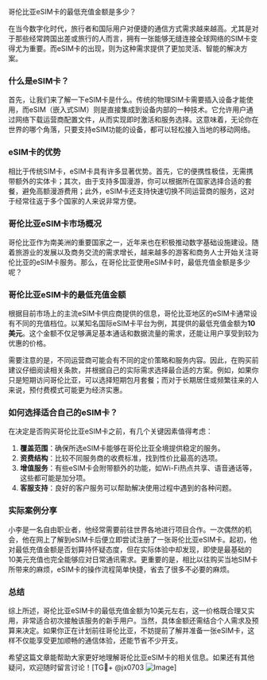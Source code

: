 哥伦比亚eSIM卡的最低充值金额是多少？

在当今数字化时代，旅行者和国际用户对便捷的通信方式需求越来越高。尤其是对于那些经常跨国出差或旅行的人而言，拥有一张能够无缝连接全球网络的SIM卡变得尤为重要。而eSIM卡的出现，则为这种需求提供了更加灵活、智能的解决方案。

### 什么是eSIM卡？

首先，让我们来了解一下eSIM卡是什么。传统的物理SIM卡需要插入设备才能使用，而eSIM（嵌入式SIM）则是直接集成到设备内部的一种技术。它允许用户通过网络下载运营商配置文件，从而实现即时激活和服务选择。这意味着，无论你在世界的哪个角落，只要支持eSIM功能的设备，都可以轻松接入当地的移动网络。

### eSIM卡的优势

相比于传统SIM卡，eSIM卡具有许多显著优势。首先，它的便携性极佳，无需携带额外的实体卡；其次，由于支持多国漫游，你可以根据所在国家选择合适的套餐，避免高额漫游费用；此外，eSIM卡还支持快速切换不同运营商的服务，这对于经常往返于多个国家的人来说非常方便。

### 哥伦比亚eSIM卡市场概况

哥伦比亚作为南美洲的重要国家之一，近年来也在积极推动数字基础设施建设。随着旅游业的发展以及商务交流的需求增长，越来越多的游客和商务人士开始关注哥伦比亚的eSIM卡服务。那么，在哥伦比亚使用eSIM卡时，最低充值金额是多少呢？

### 哥伦比亚eSIM卡的最低充值金额

根据目前市场上的主流eSIM卡供应商提供的信息，哥伦比亚地区的eSIM卡通常设有不同的充值档位。以某知名国际eSIM卡平台为例，其提供的最低充值金额为**10美元**。这个金额不仅足够满足基本通话和数据流量的需求，还能让用户享受到较为优惠的价格。

需要注意的是，不同运营商可能会有不同的定价策略和服务内容。因此，在购买前建议仔细阅读相关条款，并根据自己的实际需求选择最合适的方案。例如，如果你只是短期访问哥伦比亚，可以选择短期包月套餐；而对于长期居住或频繁往来的人来说，预付费模式可能更为经济实惠。

### 如何选择适合自己的eSIM卡？

在决定是否购买哥伦比亚eSIM卡之前，有几个关键因素值得考虑：

1. **覆盖范围**：确保所选eSIM卡能够在哥伦比亚全境提供稳定的服务。
2. **资费结构**：比较不同服务商的收费标准，找到性价比最高的选项。
3. **增值服务**：有些eSIM卡会附带额外的功能，如Wi-Fi热点共享、语音通话等，这些都可能是加分项。
4. **客服支持**：良好的客户服务可以帮助解决使用过程中遇到的各种问题。

### 实际案例分享

小李是一名自由职业者，他经常需要前往世界各地进行项目合作。一次偶然的机会，他在网上了解到eSIM卡后便立即尝试注册了一张哥伦比亚eSIM卡。起初，他对最低充值金额是否划算持怀疑态度，但在实际体验中却发现，即使是最基础的10美元充值也完全能够应对日常通讯需求。更重要的是，相比以往购买当地SIM卡所带来的麻烦，eSIM卡的操作流程简单快捷，省去了很多不必要的麻烦。

### 总结

综上所述，哥伦比亚eSIM卡的最低充值金额为10美元左右，这一价格既合理又实用，非常适合初次接触该服务的新手用户。当然，具体金额还需结合个人需求及预算来决定。如果你正在计划前往哥伦比亚，不妨提前了解并准备一张eSIM卡，这样不仅能享受更加顺畅的通信体验，还能节省不少开支。

希望这篇文章能帮助大家更好地理解哥伦比亚eSIM卡的相关信息。如果还有其他疑问，欢迎随时留言讨论！[TG💪+ @jx0703 ![Image](https://github.com/user-attachments/assets/dbca1d08-cadb-493c-b0ec-ad6f7a83f270)]